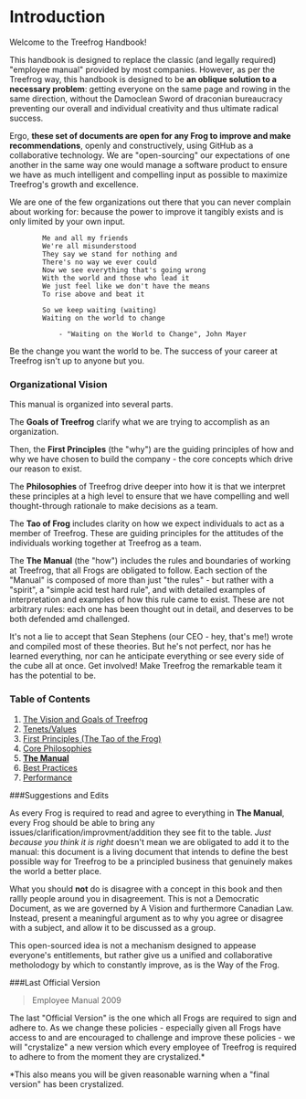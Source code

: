 # Introduction

Welcome to the Treefrog Handbook!

This handbook is designed to replace the classic (and legally required) "employee manual" provided by most companies. However, as per the Treefrog way, this handbook is designed to be <b>an oblique solution to a necessary problem</b>: getting everyone on the same page and rowing in the same direction, without the Damoclean Sword of draconian bureaucracy preventing our overall and individual creativity and thus ultimate radical success.

Ergo, **these set of documents are open for any Frog to improve and make recommendations**, openly and constructively, using GitHub as a collaborative technology. We are "open-sourcing" our expectations of one another in the same way one would manage a software product to ensure we have as much intelligent and compelling input as possible to maximize Treefrog's growth and excellence.

We are one of the few organizations out there that you can never complain about working for: because the power to improve it tangibly exists and is only limited by your own input.

```
		Me and all my friends
		We're all misunderstood
		They say we stand for nothing and
		There's no way we ever could
		Now we see everything that's going wrong
		With the world and those who lead it
		We just feel like we don't have the means
		To rise above and beat it
		
		So we keep waiting (waiting)
		Waiting on the world to change
		
			- "Waiting on the World to Change", John Mayer
```

Be the change you want the world to be. The success of your career at Treefrog isn't up to anyone but you.

### Organizational Vision

This manual is organized into several parts. 

The **Goals of Treefrog** clarify what we are trying to accomplish as an organization.

Then, the **First Principles** (the "why") are the guiding principles of how and why we have chosen to build the company - the core concepts which drive our reason to exist.

The **Philosophies** of Treefrog drive deeper into how it is that we interpret these principles at a high level to ensure that we have compelling and well thought-through rationale to make decisions as a team.

The **Tao of Frog** includes clarity on how we expect individuals to act as a member of Treefrog. These are guiding principles for the attitudes of the individuals working together at Treefrog as a team. 

The **The Manual** (the "how") includes the rules and boundaries of working at Treefrog, that all Frogs are obligated to follow. Each section of the "Manual" is composed of more than just "the rules" - but rather with a "spirit", a "simple acid test hard rule", and with detailed examples of interpretation and examples of how this rule came to exist. These are not arbitrary rules: each one has been thought out in detail, and deserves to be both defended amd challenged.

It's not a lie to accept that Sean Stephens (our CEO - hey, that's me!) wrote and compiled most of these theories. But he's not perfect, nor has he learned everything, nor can he anticipate everything or see every side of the cube all at once. Get involved! Make Treefrog the remarkable team it has the potential to be.

### Table of Contents

1. [The Vision and Goals of Treefrog](Goals/ReadMe.md)
3. [Tenets/Values](Tenets/ReadMe.md)
2. [First Principles (The Tao of the Frog)](FirstPrinciples/ReadMe.md)
4. [Core Philosophies](Philosophies/ReadMe.md)
6. **[The Manual](Manual/ReadMe.md)**
7. [Best Practices](BestPractices/ReadMe.md)
7. [Performance](BestPractices/ReadMe.md)


###Suggestions and Edits

As every Frog is required to read and agree to everything in **The Manual**, every Frog should be able to bring any issues/clarification/improvment/addition they see fit to the table. <i>Just because you think it is right</i> doesn't mean we are obligated to add it to the manual: this document is a living document that intends to define the best possible way for Treefrog to be a principled business that genuinely makes the world a better place. 

What you should **not** do is disagree with a concept in this book and then rallly people around you in disagreement. This is not a Democratic Document, as we are governed by A Vision and furthermore Canadian Law. Instead, present a meaningful argument as to why you agree or disagree with a subject, and allow it to be discussed as a group.

This open-sourced idea is not a mechanism designed to appease everyone's entitlements, but rather give us a unified and collaborative metholodogy by which to constantly improve, as is the Way of the Frog.

###Last Official Version

> Employee Manual 2009

The last "Official Version" is the one which all Frogs are required to sign and adhere to. As we change these policies - especially given all Frogs have access to and are encouraged to challenge and improve these policies - we will "crystalize" a new version which every employee of Treefrog is required to adhere to from the moment they are crystalized.*

*This also means you will be given reasonable warning when a "final version" has been crystalized.

